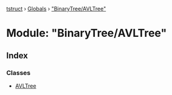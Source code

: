 [tstruct](../README.md) › [Globals](../globals.md) › ["BinaryTree/AVLTree"](_binarytree_avltree_.md)

# Module: "BinaryTree/AVLTree"

## Index

### Classes

* [AVLTree](../classes/_binarytree_avltree_.avltree.md)
